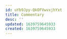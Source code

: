 ```yaml
---
id: uYb9Jpy-QkOFVwvxjhYxt
title: Commentary
desc: ''
updated: 1639759645933
created: 1639759645933
---
```


